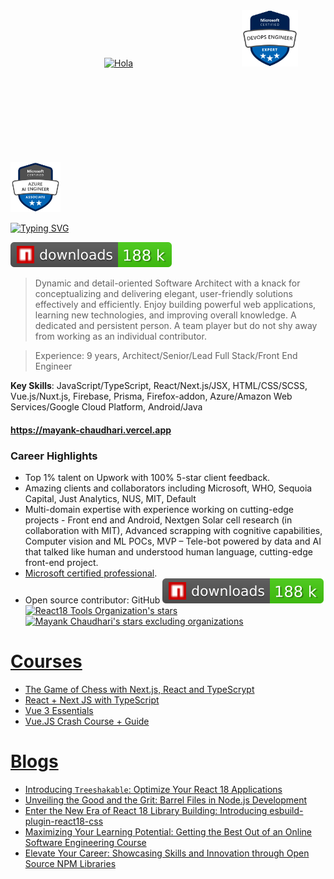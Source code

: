 [<img src="https://raw.githubusercontent.com/nixin72/nixin72/master/wave.gif" alt="Hola" width="50" height="50" style="padding:150px"/>](https://mayank-chaudhari.vercel.app) &nbsp;&nbsp;&nbsp;&nbsp; [<img src="/devops.png" width="90" height="90" />](https://learn.microsoft.com/en-us/users/mayankchaudhari-7595/credentials/3fecfbc2d9f3c0e4) &nbsp;&nbsp;&nbsp;&nbsp; [<img src="/ai.png" width="80" height="80"/>](https://learn.microsoft.com/api/credentials/share/en-us/MayankChaudhari-7595/B260BA735B9266C4?sharingId=C8E84CAF421EA445) &nbsp;&nbsp;&nbsp;&nbsp;

<!---
[![Mayank Chaudhari StackOverflow](https://mayank-chaudhari.vercel.app/api/stack-overflow)](https://stackoverflow.com/users/9640177/mayank1513)
--->

[![Typing SVG](https://mayank-chaudhari.vercel.app/api/hola)](https://mayank-chaudhari.vercel.app)

[![NPM Downloads for packages by mayank1513](.badges/npm-downloads.svg)](.github/workflows/badge.yml)

<!-- [![React18 Tools Organization's stars](https://img.shields.io/github/stars/react18-tools?label=react18-tools)](https://github.com/react18-tools/) -->

<!-- [![Mayank Chaudhari's stars excluding organizations](https://img.shields.io/github/stars/mayank1513?label=mayank1513)](https://github.com/mayank1513) -->

> Dynamic and detail-oriented Software Architect with a knack for conceptualizing and delivering elegant, user-friendly solutions effectively and efficiently. Enjoy building powerful web applications, learning new technologies, and improving overall knowledge. A dedicated and persistent person. A team player but do not shy away from working as an individual contributor.

> Experience: 9 years, Architect/Senior/Lead Full Stack/Front End Engineer

**Key Skills**: JavaScript/TypeScript, React/Next.js/JSX, HTML/CSS/SCSS, Vue.js/Nuxt.js, Firebase, Prisma, Firefox-addon, Azure/Amazon Web Services/Google Cloud Platform, Android/Java

#### https://mayank-chaudhari.vercel.app

### Career Highlights

- Top 1% talent on Upwork with 100% 5-star client feedback.
- Amazing clients and collaborators including Microsoft, WHO, Sequoia Capital, Just Analytics, NUS, MIT, Default
- Multi-domain expertise with experience working on cutting-edge projects - Front end and Android, Nextgen Solar cell research (in collaboration with MIT), Advanced scrapping with cognitive capabilities, Computer vision and ML POCs, MVP – Tele-bot powered by data and AI that talked like human and understood human language, cutting-edge front-end project.
- [Microsoft certified professional](https://www.credly.com/badges/174bcfa0-e51c-4836-ac00-bf8c43f5ae0a/public_url).
- Open source contributor: GitHub [![NPM Downloads for packages by mayank1513](.badges/npm-downloads.svg)](.github/workflows/badge.yml) [![React18 Tools Organization's stars](https://img.shields.io/github/stars/react18-tools?label=react18-tools)](https://github.com/react18-tools/) [![Mayank Chaudhari's stars excluding organizations](https://img.shields.io/github/stars/mayank1513?label=mayank1513)](https://github.com/mayank1513)

<!-- social badges -->

# [Courses](https://mayank-chaudhari.vercel.app/courses)

- [The Game of Chess with Next.js, React and TypeScrypt](https://www.udemy.com/course/game-of-chess-with-nextjs-react-and-typescrypt/?referralCode=851A28F10B254A8523FE)
- [React + Next JS with TypeScript](https://www.udemy.com/course/react-and-next-js-with-typescript/?referralCode=7202184A1E57C3DCA8B2)
- [Vue 3 Essentials](https://www.udemy.com/course/vue-3-essentials/?referralCode=E6D2FDE2B8B06C1991F1)
- [Vue.JS Crash Course + Guide](https://www.udemy.com/course/vuejs-complete-course-plus-guide/?referralCode=93BDA4A1FE3F73C37CD2)

# [Blogs](https://mayank1513.medium.com/)

<!-- BLOG-POST-LIST:START -->
- [Introducing `Treeshakable`: Optimize Your React 18 Applications](https://mayank1513.medium.com/introducing-treeshakable-optimize-your-react-18-applications-f063cc8ac2e2?source=rss-c239fa1052f9------2)
- [Unveiling the Good and the Grit: Barrel Files in Node.js Development](https://mayank1513.medium.com/unveiling-the-good-and-the-grit-barrel-files-in-node-js-development-845ee282fd32?source=rss-c239fa1052f9------2)
- [Enter the New Era of React 18 Library Building: Introducing esbuild-plugin-react18-css](https://mayank1513.medium.com/enter-the-new-era-of-react-18-library-building-introducing-esbuild-plugin-react18-css-becf1916c97c?source=rss-c239fa1052f9------2)
- [Maximizing Your Learning Potential: Getting the Best Out of an Online Software Engineering Course](https://mayank1513.medium.com/maximizing-your-learning-potential-getting-the-best-out-of-an-online-software-engineering-course-029f5d1ccd32?source=rss-c239fa1052f9------2)
- [Elevate Your Career: Showcasing Skills and Innovation through Open Source NPM Libraries](https://mayank1513.medium.com/elevate-your-career-showcasing-skills-and-innovation-through-open-source-npm-libraries-62a2c90a7f6d?source=rss-c239fa1052f9------2)
<!-- BLOG-POST-LIST:END -->

<!--
**mayank1513/mayank1513** is a ✨ _special_ ✨ repository because its `README.md` (this file) appears on your GitHub profile.


[![Mayank Chaudhari StackOverflow](https://github-readme-stackoverflow.vercel.app/?userID=9640177&layout=compact)](https://stackoverflow.com/users/9640177/mayank1513)

Here are some ideas to get you started:

- 🔭 I’m currently working on ...
- 🌱 I’m currently learning ...
- 👯 I’m looking to collaborate on ...
- 🤔 I’m looking for help with ...
- 💬 Ask me about ...
- 📫 How to reach me: ...
- 😄 Pronouns: ...
- ⚡ Fun fact: ...
-->
